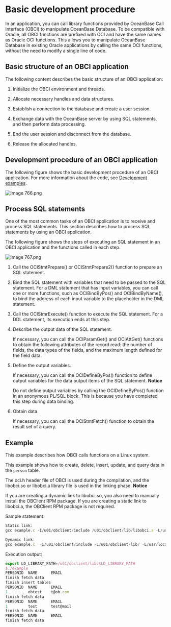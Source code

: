 Basic development procedure 
================================================

In an application, you can call library functions provided by OceanBase Call Interface (OBCI) to manipulate OceanBase Database. To be compatible with Oracle, all OBCI functions are prefixed with OCI and have the same names as Oracle OCI functions. This allows you to manipulate OceanBase Database in existing Oracle applications by calling the same OCI functions, without the need to modify a single line of code. 

Basic structure of an OBCI application 
-----------------------------------------------------------

The following content describes the basic structure of an OBCI application: 

1. Initialize the OBCI environment and threads.

   

2. Allocate necessary handles and data structures.

   

3. Establish a connection to the database and create a user session.

   

4. Exchange data with the OceanBase server by using SQL statements, and then perform data processing.

   

5. End the user session and disconnect from the database.

   

6. Release the allocated handles.

   




Development procedure of an OBCI application 
-----------------------------------------------------------------

The following figure shows the basic development procedure of an OBCI application. For more information about the code, see [Development examples](../6.developer-guide/2.development-example.md). 

![Image 766.png](https://help-static-aliyun-doc.aliyuncs.com/assets/img/en-US/8135913461/p182478.png "Image 766.png")

Process SQL statements 
-------------------------------------------

One of the most common tasks of an OBCI application is to receive and process SQL statements. This section describes how to process SQL statements by using an OBCI application. 

The following figure shows the steps of executing an SQL statement in an OBCI application and the functions called in each step.

![Image 767.png](https://help-static-aliyun-doc.aliyuncs.com/assets/img/en-US/8135913461/p182479.png "Image 767.png")

1. Call the OCIStmtPrepare() or OCIStmtPrepare2() function to prepare an SQL statement.

   

2. Bind the SQL statement with variables that need to be passed to the SQL statement. For a DML statement that has input variables, you can call one or more functions, such as OCIBindByPos() and OCIBindByName(), to bind the address of each input variable to the placeholder in the DML statement.

   

3. Call the OCIStmrExecute() function to execute the SQL statement. For a DDL statement, its execution ends at this step.

   

4. Describe the output data of the SQL statement. 

   If necessary, you can call the OCIParamGet() and OCIAttGet() functions to obtain the following attributes of the record read: the number of fields, the data types of the fields, and the maximum length defined for the field data.
   

5. Define the output variables. 

   If necessary, you can call the OCIDefineByPos() function to define output variables for the data output items of the SQL statement. 
   **Notice**

   

   Do not define output variables by calling the OCIDefineByPos() function in an anonymous PL/SQL block. This is because you have completed this step during data binding.
   

6. Obtain data. 

   If necessary, you can call the OCIStmtFetch() function to obtain the result set of a query.
   






Example 
----------------------------

This example describes how OBCI calls functions on a Linux system. 

This example shows how to create, delete, insert, update, and query data in the `person` table. 

The oci.h header file of OBCI is used during the compilation, and the libobci.so or libobci.a library file is used in the linking phase. 
**Notice**



If you are creating a dynamic link to libobci.so, you also need to manually install the OBClient RPM package.
If you are creating a static link to libobci.a, the OBClient RPM package is not required.

Sample statement:

```javascript
Static link:
gcc example.c -I/u01/obclient/include /u01/obclient/lib/libobci.a -L/usr/local/lib64 -lstdc++ -lpthread -ldl -lm -g -o example

Dynamic link:
gcc example.c  -I/u01/obclient/include -L/u01/obclient/lib/ -L/usr/local/lib64 -lobci -lobclnt -g -o example
```



Execution output:

```javascript
export LD_LIBRARY_PATH=/u01/obclient/lib:$LD_LIBRARY_PATH
$./example
PERSONID  NAME      EMAIL
finish fetch data
finish insert tables
PERSONID  NAME      EMAIL
1         obtest    t@ob.com
finish fetch data
PERSONID  NAME      EMAIL
1         test      test@mail
finish fetch data
PERSONID  NAME      EMAIL
finish fetch data
```



